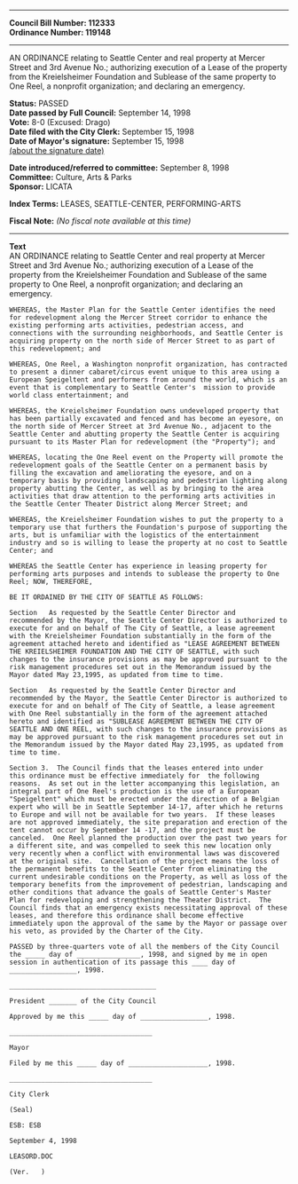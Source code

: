 * * * * *  
  
**Council Bill Number: [](#h0)[](#h2)112333**   
**Ordinance Number: 119148**  
  
* * * * *  
  
AN ORDINANCE relating to Seattle Center and real property at Mercer Street and 3rd Avenue No.; authorizing execution of a Lease of the property from the Kreielsheimer Foundation and Sublease of the same property to One Reel, a nonprofit organization; and declaring an emergency.  
  
**Status:** PASSED   
**Date passed by Full Council:** September 14, 1998   
**Vote:** 8-0 (Excused: Drago)   
**Date filed with the City Clerk:** September 15, 1998   
**Date of Mayor's signature:** September 15, 1998   
[(about the signature date)](/~public/approvaldate.htm)   
  
  
**Date introduced/referred to committee:** September 8, 1998   
**Committee:** Culture, Arts & Parks   
**Sponsor:** LICATA   
  
**Index Terms:** LEASES, SEATTLE-CENTER, PERFORMING-ARTS  
  
**Fiscal Note:** *(No fiscal note available at this time)*  
  
* * * * *  
  
**Text**  
    AN ORDINANCE relating to Seattle Center and real property at Mercer  
    Street and 3rd Avenue No.; authorizing execution of a Lease of the  
    property from the Kreielsheimer Foundation and Sublease of the same  
    property to One Reel, a nonprofit organization; and declaring an  
    emergency.  
  
    WHEREAS, the Master Plan for the Seattle Center identifies the need  
    for redevelopment along the Mercer Street corridor to enhance the  
    existing performing arts activities, pedestrian access, and  
    connections with the surrounding neighborhoods, and Seattle Center is  
    acquiring property on the north side of Mercer Street to as part of  
    this redevelopment; and  
  
    WHEREAS, One Reel, a Washington nonprofit organization, has contracted  
    to present a dinner cabaret/circus event unique to this area using a  
    European Speigeltent and performers from around the world, which is an  
    event that is complementary to Seattle Center's  mission to provide  
    world class entertainment; and  
  
    WHEREAS, the Kreielsheimer Foundation owns undeveloped property that  
    has been partially excavated and fenced and has become an eyesore, on  
    the north side of Mercer Street at 3rd Avenue No., adjacent to the  
    Seattle Center and abutting property the Seattle Center is acquiring  
    pursuant to its Master Plan for redevelopment (the "Property"); and  
  
    WHEREAS, locating the One Reel event on the Property will promote the  
    redevelopment goals of the Seattle Center on a permanent basis by  
    filling the excavation and ameliorating the eyesore, and on a  
    temporary basis by providing landscaping and pedestrian lighting along  
    property abutting the Center, as well as by bringing to the area  
    activities that draw attention to the performing arts activities in  
    the Seattle Center Theater District along Mercer Street; and  
  
    WHEREAS, the Kreielsheimer Foundation wishes to put the property to a  
    temporary use that furthers the Foundation's purpose of supporting the  
    arts, but is unfamiliar with the logistics of the entertainment  
    industry and so is willing to lease the property at no cost to Seattle  
    Center; and  
  
    WHEREAS the Seattle Center has experience in leasing property for  
    performing arts purposes and intends to sublease the property to One  
    Reel; NOW, THEREFORE,  
  
    BE IT ORDAINED BY THE CITY OF SEATTLE AS FOLLOWS:  
  
    Section   As requested by the Seattle Center Director and  
    recommended by the Mayor, the Seattle Center Director is authorized to  
    execute for and on behalf of The City of Seattle, a lease agreement  
    with the Kreielsheimer Foundation substantially in the form of the  
    agreement attached hereto and identified as "LEASE AGREEMENT BETWEEN  
    THE KREIELSHEIMER FOUNDATION AND THE CITY OF SEATTLE, with such  
    changes to the insurance provisions as may be approved pursuant to the  
    risk management procedures set out in the Memorandum issued by the  
    Mayor dated May 23,1995, as updated from time to time.  
  
    Section   As requested by the Seattle Center Director and  
    recommended by the Mayor, the Seattle Center Director is authorized to  
    execute for and on behalf of The City of Seattle, a lease agreement  
    with One Reel substantially in the form of the agreement attached  
    hereto and identified as "SUBLEASE AGREEMENT BETWEEN THE CITY OF  
    SEATTLE AND ONE REEL, with such changes to the insurance provisions as  
    may be approved pursuant to the risk management procedures set out in  
    the Memorandum issued by the Mayor dated May 23,1995, as updated from  
    time to time.  
  
    Section 3.  The Council finds that the leases entered into under  
    this ordinance must be effective immediately for  the following  
    reasons.  As set out in the letter accompanying this legislation, an  
    integral part of One Reel's production is the use of a European  
    "Speigeltent" which must be erected under the direction of a Belgian  
    expert who will be in Seattle September 14-17, after which he returns  
    to Europe and will not be available for two years.  If these leases  
    are not approved immediately, the site preparation and erection of the  
    tent cannot occur by September 14 -17, and the project must be  
    canceled.  One Reel planned the production over the past two years for  
    a different site, and was compelled to seek this new location only  
    very recently when a conflict with environmental laws was discovered  
    at the original site.  Cancellation of the project means the loss of  
    the permanent benefits to the Seattle Center from eliminating the  
    current undesirable conditions on the Property, as well as loss of the  
    temporary benefits from the improvement of pedestrian, landscaping and  
    other conditions that advance the goals of Seattle Center's Master  
    Plan for redeveloping and strengthening the Theater District.  The  
    Council finds that an emergency exists necessitating approval of these  
    leases, and therefore this ordinance shall become effective  
    immediately upon the approval of the same by the Mayor or passage over  
    his veto, as provided by the Charter of the City.  
  
    PASSED by three-quarters vote of all the members of the City Council  
    the _____ day of ________________, 1998, and signed by me in open  
    session in authentication of its passage this ____ day of  
    _________________, 1998.  
  
    _____________________________________  
  
    President _______ of the City Council  
  
    Approved by me this _____ day of _________________, 1998.  
  
    ____________________________________  
  
    Mayor  
  
    Filed by me this _____ day of ____________________, 1998.  
  
    ____________________________________  
  
    City Clerk  
  
    (Seal)  
  
    ESB: ESB  
  
    September 4, 1998  
  
    LEASORD.DOC  
  
    (Ver.   )  
